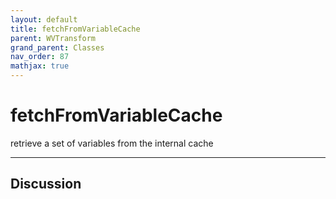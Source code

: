 ```yaml
---
layout: default
title: fetchFromVariableCache
parent: WVTransform
grand_parent: Classes
nav_order: 87
mathjax: true
---
```


#  fetchFromVariableCache

retrieve a set of variables from the internal cache


---

## Discussion

  
